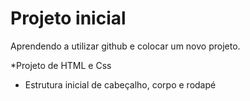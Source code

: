 # Projeto inicial 
Aprendendo a utilizar github e colocar um novo projeto. 

*Projeto de HTML e Css
* Estrutura inicial de cabeçalho, corpo e rodapé
